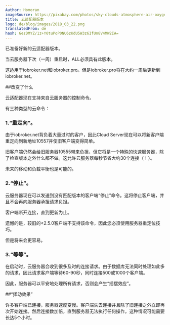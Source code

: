 ```yaml
---
Author: Homoran
imageSource: https://pixabay.com/photos/sky-clouds-atmosphere-air-oxygen-1441936/
title: 云适配器版本
logo: de/blog/images/2018_03_22.png
translatedFrom: de
hash: GezDMYZ/1z+Y0tuPoP0NU6zKdU5W3z6IfUn8V4MW2IA=
---
```

已准备好新的云适配器版本。
<!-- SOURCE: 877194 已准备好新的云适配器版本。 -->

当云服务器下次（一周）重启时，ALL必须具有此版本。
<!-- SOURCE: 830292 当云服务器下次（一周）重启时，ALL必须具有此版本。 -->

这适用于iobroker.net和iobroker.pro。但是iobroker.pro将在大约一周后更新到iobroker.net。
<!-- SOURCE: 132711 这适用于iobroker.net和iobroker.pro。但是iobroker.pro将在大约一周后更新到iobroker.net。 -->

##改变了什么
<!-- SOURCE: 163484 ## Was ist geändert -->
云适配器现在支持来自云服务器的控制命令。
<!-- SOURCE: 322795 云适配器现在支持来自云服务器的控制命令。 -->

有三种类型的云命令：
<!-- SOURCE: 700672 有三种类型的云命令： -->

### 1.“重定向”。
<!-- SOURCE: 914365 ### 1. "Redirect". -->
由于iobroker.net背负着大量过时的客户，因此Cloud Server现在可以将新客户端重定向到新地址10557并使旧客户端变得简单。
<!-- SOURCE: 70312 由于iobroker.net背负着大量过时的客户，因此Cloud Server现在可以将新客户端重定向到新地址10557并使旧客户端变得简单。 -->

旧客户端仍然会给旧服务器10555带来负担，但它将是一个特殊的快速服务器，除了检查版本之外什么都不做。这允许云服务器每秒节省大约30个连接（！）。
<!-- SOURCE: 537155 旧客户端仍然会给旧服务器10555带来负担，但它将是一个特殊的快速服务器，除了检查版本之外什么都不做。这允许云服务器每秒节省大约30个连接（！）。 -->

未来的移动和负载平衡也是可能的。
<!-- SOURCE: 726863 未来的移动和负载平衡也是可能的。 -->

### 2.“停止”。
<!-- SOURCE: 225461 ### 2. "Stop". -->
云服务器现在可以发送到没有匹配版本的客户端“停止”命令。这将停止客户端，并且不会再向服务器承担请求负担。
<!-- SOURCE: 112607 云服务器现在可以发送到没有匹配版本的客户端“停止”命令。这将停止客户端，并且不会再向服务器承担请求负担。 -->

客户端断开连接，直到更新为止。
<!-- SOURCE: 333148 客户端断开连接，直到更新为止。 -->

遗憾的是，较旧的<2.5.0客户端不支持该命令，因此您必须使用服务器重定位技巧。
<!-- SOURCE: 101539 遗憾的是，较旧的<2.5.0客户端不支持该命令，因此您必须使用服务器重定位技巧。 -->

但是将来会更容易。
<!-- SOURCE: 439555 但是将来会更容易。 -->

### 3.“等等”。
<!-- SOURCE: 217781 ### 3. "Wait". -->
在启动时，云服务器会收到很多及时的连接请求。由于数据库无法同时处理如此多的请求，因此请求客户端等待60-90秒，同时连接500或1000个客户端。
<!-- SOURCE: 973913 在启动时，云服务器会收到很多及时的连接请求。由于数据库无法同时处理如此多的请求，因此请求客户端等待60-90秒，同时连接500或1000个客户端。 -->

因此，服务器可以平安地处理所有请求，否则会产生“摇摆效应”。
<!-- SOURCE: 831482 因此，服务器可以平安地处理所有请求，否则会产生“摇摆效应”。 -->

##“挥动效果”
<!-- SOURCE: 339790 ## "Schaukel-Effekt" -->
许多客户端已连接，服务器速度变慢。客户端失去连接并且除了旧连接之外立即再次开始连接。然后连接数加倍，直到服务器无法执行任何操作。这种情况可能需要长达5个小时。
<!-- SOURCE: 213097 许多客户端已连接，服务器速度变慢。客户端失去连接并且除了旧连接之外立即再次开始连接。然后连接数加倍，直到服务器无法执行任何操作。这种情况可能需要长达5个小时。 -->

